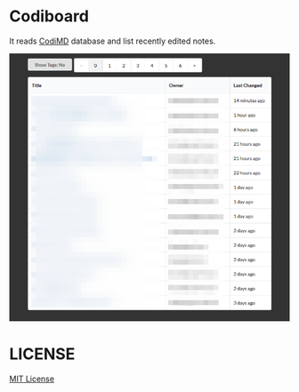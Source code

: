 # Codiboard

It reads [CodiMD](https://github.com/hackmdio/codimd) database and list recently edited notes.

![Preview](screenshot-1.png)

# LICENSE

[MIT License](LICENSE)
